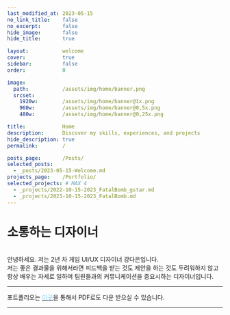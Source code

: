 ```yaml
---
last_modified_at: 2023-05-15
no_link_title:    false 
no_excerpt:       false 
hide_image:       false
hide_title:       true

layout:           welcome
cover:            true
sidebar:          false
order:            0

image:
  path:           /assets/img/home/banner.png
  srcset:
    1920w:        /assets/img/home/banner@1x.png
    960w:         /assets/img/home/banner@0,5x.png
    480w:         /assets/img/home/banner@0,25x.png

title:            Home
description:      Discover my skills, experiences, and projects
hide_description: true
permalink:        /

posts_page:       /Posts/
selected_posts:
  - _posts/2023-05-15-Welcome.md
projects_page:    /Portfolio/
selected_projects: # MAX 4
  - _projects/2022-10-15-2023_FatalBomb_gstar.md
  - _projects/2023-10-15-2023_FatalBomb.md
---
```


# 소통하는 디자이너
<br>
안녕하세요. 저는 2년 차 게임 UI/UX 디자이너 강다은입니다. <br>
저는 좋은 결과물을 위해서라면 피드백을 받는 것도 제안을 하는 것도 두려워하지 않고 <br>
항상 배우는 자세로 일하며 팀원들과의 커뮤니케이션을 중요시하는 디자이너입니다. <br>

---
포트폴리오는 [<span style="color:skyblue">이곳</span>](/assets/resume/강다은_01055412047_포트폴리오.pdf)을 통해서 PDF로도 다운 받으실 수 있습니다.
<br>

---

<!--projects-->